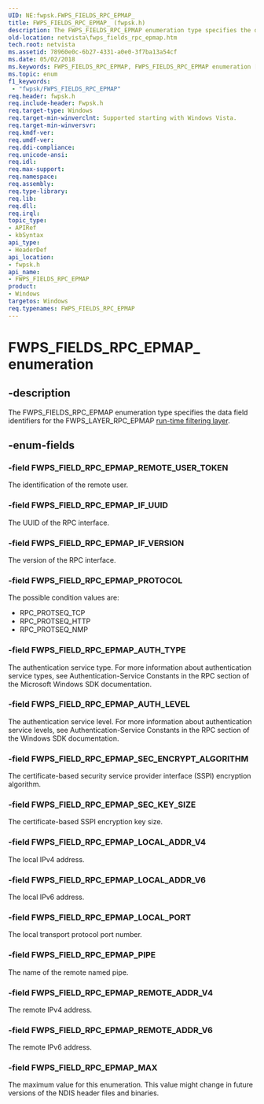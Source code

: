 ```yaml
---
UID: NE:fwpsk.FWPS_FIELDS_RPC_EPMAP_
title: FWPS_FIELDS_RPC_EPMAP_ (fwpsk.h)
description: The FWPS_FIELDS_RPC_EPMAP enumeration type specifies the data field identifiers for the FWPS_LAYER_RPC_EPMAP run-time filtering layer.
old-location: netvista\fwps_fields_rpc_epmap.htm
tech.root: netvista
ms.assetid: 78960e0c-6b27-4331-a0e0-3f7ba13a54cf
ms.date: 05/02/2018
ms.keywords: FWPS_FIELDS_RPC_EPMAP, FWPS_FIELDS_RPC_EPMAP enumeration [Network Drivers Starting with Windows Vista], FWPS_FIELDS_RPC_EPMAP_, FWPS_FIELD_RPC_EPMAP_AUTH_LEVEL, FWPS_FIELD_RPC_EPMAP_AUTH_TYPE, FWPS_FIELD_RPC_EPMAP_IF_UUID, FWPS_FIELD_RPC_EPMAP_IF_VERSION, FWPS_FIELD_RPC_EPMAP_LOCAL_ADDR_V4, FWPS_FIELD_RPC_EPMAP_LOCAL_ADDR_V6, FWPS_FIELD_RPC_EPMAP_LOCAL_PORT, FWPS_FIELD_RPC_EPMAP_MAX, FWPS_FIELD_RPC_EPMAP_PIPE, FWPS_FIELD_RPC_EPMAP_PROTOCOL, FWPS_FIELD_RPC_EPMAP_REMOTE_ADDR_V4, FWPS_FIELD_RPC_EPMAP_REMOTE_ADDR_V6, FWPS_FIELD_RPC_EPMAP_REMOTE_USER_TOKEN, FWPS_FIELD_RPC_EPMAP_SEC_ENCRYPT_ALGORITHM, FWPS_FIELD_RPC_EPMAP_SEC_KEY_SIZE, fwpsk/FWPS_FIELDS_RPC_EPMAP, fwpsk/FWPS_FIELD_RPC_EPMAP_AUTH_LEVEL, fwpsk/FWPS_FIELD_RPC_EPMAP_AUTH_TYPE, fwpsk/FWPS_FIELD_RPC_EPMAP_IF_UUID, fwpsk/FWPS_FIELD_RPC_EPMAP_IF_VERSION, fwpsk/FWPS_FIELD_RPC_EPMAP_LOCAL_ADDR_V4, fwpsk/FWPS_FIELD_RPC_EPMAP_LOCAL_ADDR_V6, fwpsk/FWPS_FIELD_RPC_EPMAP_LOCAL_PORT, fwpsk/FWPS_FIELD_RPC_EPMAP_MAX, fwpsk/FWPS_FIELD_RPC_EPMAP_PIPE, fwpsk/FWPS_FIELD_RPC_EPMAP_PROTOCOL, fwpsk/FWPS_FIELD_RPC_EPMAP_REMOTE_ADDR_V4, fwpsk/FWPS_FIELD_RPC_EPMAP_REMOTE_ADDR_V6, fwpsk/FWPS_FIELD_RPC_EPMAP_REMOTE_USER_TOKEN, fwpsk/FWPS_FIELD_RPC_EPMAP_SEC_ENCRYPT_ALGORITHM, fwpsk/FWPS_FIELD_RPC_EPMAP_SEC_KEY_SIZE, netvista.fwps_fields_rpc_epmap, wfp_ref_5_const_3_data_fields_64131f70-58be-4569-913f-fc651c8bab8f.xml
ms.topic: enum
f1_keywords:
 - "fwpsk/FWPS_FIELDS_RPC_EPMAP"
req.header: fwpsk.h
req.include-header: Fwpsk.h
req.target-type: Windows
req.target-min-winverclnt: Supported starting with Windows Vista.
req.target-min-winversvr: 
req.kmdf-ver: 
req.umdf-ver: 
req.ddi-compliance: 
req.unicode-ansi: 
req.idl: 
req.max-support: 
req.namespace: 
req.assembly: 
req.type-library: 
req.lib: 
req.dll: 
req.irql: 
topic_type:
- APIRef
- kbSyntax
api_type:
- HeaderDef
api_location:
- fwpsk.h
api_name:
- FWPS_FIELDS_RPC_EPMAP
product:
- Windows
targetos: Windows
req.typenames: FWPS_FIELDS_RPC_EPMAP
---
```


# FWPS_FIELDS_RPC_EPMAP_ enumeration


## -description


The FWPS_FIELDS_RPC_EPMAP enumeration type specifies the data field identifiers for the
  FWPS_LAYER_RPC_EPMAP 
  <a href="https://docs.microsoft.com/windows/desktop/FWP/management-filtering-layer-identifiers-">run-time filtering layer</a>.


## -enum-fields




### -field FWPS_FIELD_RPC_EPMAP_REMOTE_USER_TOKEN

The identification of the remote user.


### -field FWPS_FIELD_RPC_EPMAP_IF_UUID

The UUID of the RPC interface.


### -field FWPS_FIELD_RPC_EPMAP_IF_VERSION

The version of the RPC interface.


### -field FWPS_FIELD_RPC_EPMAP_PROTOCOL

The possible condition values are:

<ul><li>RPC_PROTSEQ_TCP</li><li>RPC_PROTSEQ_HTTP</li><li>RPC_PROTSEQ_NMP</li></ul>


### -field FWPS_FIELD_RPC_EPMAP_AUTH_TYPE

The authentication service type. For more information about authentication service types, see
     Authentication-Service Constants in the RPC section of the Microsoft Windows SDK documentation.


### -field FWPS_FIELD_RPC_EPMAP_AUTH_LEVEL

The authentication service level. For more information about authentication service levels, see
     Authentication-Service Constants in the RPC section of the Windows SDK documentation.


### -field FWPS_FIELD_RPC_EPMAP_SEC_ENCRYPT_ALGORITHM

The certificate-based security service provider interface (SSPI) encryption algorithm.


### -field FWPS_FIELD_RPC_EPMAP_SEC_KEY_SIZE

The certificate-based SSPI encryption key size.


### -field FWPS_FIELD_RPC_EPMAP_LOCAL_ADDR_V4

The local IPv4 address.


### -field FWPS_FIELD_RPC_EPMAP_LOCAL_ADDR_V6

The local IPv6 address.


### -field FWPS_FIELD_RPC_EPMAP_LOCAL_PORT

The local transport protocol port number.


### -field FWPS_FIELD_RPC_EPMAP_PIPE

The name of the remote named pipe.


### -field FWPS_FIELD_RPC_EPMAP_REMOTE_ADDR_V4

The remote IPv4 address.


### -field FWPS_FIELD_RPC_EPMAP_REMOTE_ADDR_V6

The remote IPv6 address.


### -field FWPS_FIELD_RPC_EPMAP_MAX

The maximum value for this enumeration. This value might change in future versions of the NDIS
     header files and binaries.

